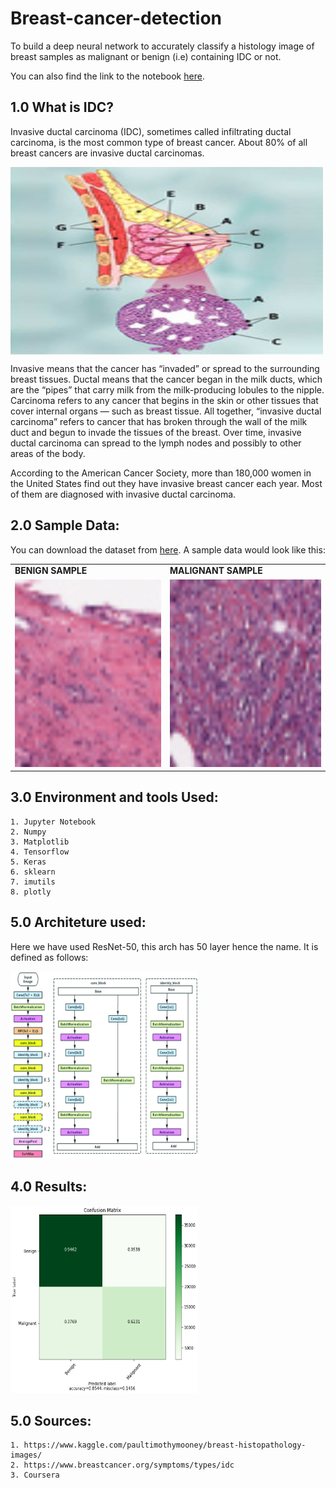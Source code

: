 # Breast-cancer-detection

To build a deep neural network to accurately classify a histology image of breast samples as malignant or benign (i.e) containing IDC or not.

You can also find the link to the notebook [here](https://github.com/PraveenKumarSridhar/Breast-cancer-detection/blob/main/src/Training_V1.ipynb).

## 1.0 What is IDC?
Invasive ductal carcinoma (IDC), sometimes called infiltrating ductal carcinoma, is the most common type of breast cancer. About 80% of all breast cancers are invasive ductal carcinomas.

<img align="center" alt="IDC" src="https://raw.githubusercontent.com/PraveenKumarSridhar/Breast-cancer-detection/main/assets/IDC.jpg" width="500" height="300" />

Invasive means that the cancer has “invaded” or spread to the surrounding breast tissues. Ductal means that the cancer began in the milk ducts, which are the “pipes” that carry milk from the milk-producing lobules to the nipple. Carcinoma refers to any cancer that begins in the skin or other tissues that cover internal organs — such as breast tissue. All together, “invasive ductal carcinoma” refers to cancer that has broken through the wall of the milk duct and begun to invade the tissues of the breast. Over time, invasive ductal carcinoma can spread to the lymph nodes and possibly to other areas of the body.

According to the American Cancer Society, more than 180,000 women in the United States find out they have invasive breast cancer each year. Most of them are diagnosed with invasive ductal carcinoma.


## 2.0 Sample Data:

You can download the dataset from [here](https://www.kaggle.com/paultimothymooney/breast-histopathology-images/).
A sample data would look like this:


<table>
  <tr>
    <td><b>BENIGN SAMPLE</b></td>
     <td><b>MALIGNANT SAMPLE</b></td>
  </tr>
  <tr>
    <td><img src="https://raw.githubusercontent.com/PraveenKumarSridhar/Breast-cancer-detection/main/assets/Benign.png" width=300 height=300></td>
    <td><img src="https://raw.githubusercontent.com/PraveenKumarSridhar/Breast-cancer-detection/main/assets/Malignant.png" width=300 height=300></td>
  </tr>
 </table>
<!-- <p float = "left">
<figure float = "left">
    <img  alt="Benign" src="https://raw.githubusercontent.com/PraveenKumarSridhar/Breast-cancer-detection/main/assets/Benign.png" width="300" height="300" />
    <figcaption>BENIGN</figcaption>
    <img  alt="Malignant" src="https://raw.githubusercontent.com/PraveenKumarSridhar/Breast-cancer-detection/main/assets/Malignant.png" width="300" height="300" />
    <figcaption>MALIGNANT</figcaption>
    </figure>
</p> -->


## 3.0 Environment and tools Used:
    1. Jupyter Notebook
    2. Numpy
    3. Matplotlib
    4. Tensorflow
    5. Keras
    6. sklearn
    7. imutils
    8. plotly

## 5.0 Architeture used:
Here we have used ResNet-50, this arch has 50 layer hence the name. It is defined as follows:

<img  alt="ResNet-50 Arch" src="https://raw.githubusercontent.com/PraveenKumarSridhar/Breast-cancer-detection/main/assets/resNet-50.png" width="300" height="300" />



## 4.0 Results:

<img  alt="results-confusion-matrix" src="https://raw.githubusercontent.com/PraveenKumarSridhar/Breast-cancer-detection/main/assets/confusion-matrix.png" width="300" height="300" />

## 5.0 Sources:
    1. https://www.kaggle.com/paultimothymooney/breast-histopathology-images/
    2. https://www.breastcancer.org/symptoms/types/idc
    3. Coursera
